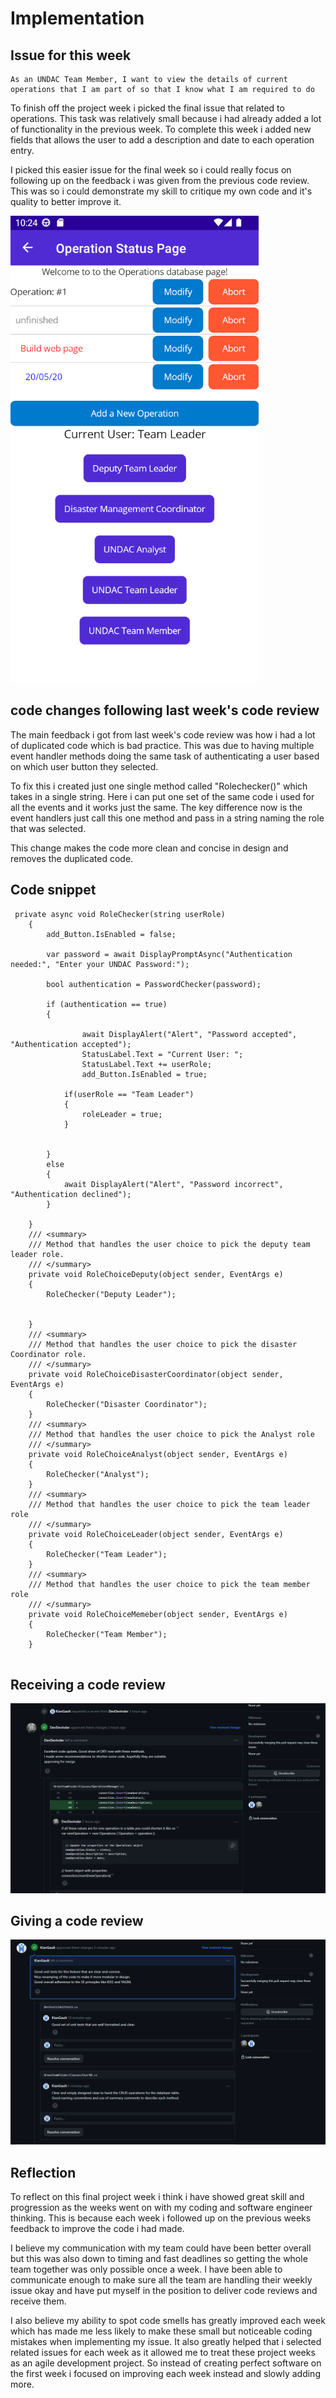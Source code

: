 # Implementation

## Issue for this week

```
As an UNDAC Team Member, I want to view the details of current operations that I am part of so that I know what I am required to do
```

To finish off the project week i picked the final issue that related to operations. This task was relatively small because 
i had already added a lot of functionality in the previous week. To complete this week i added new fields that allows the 
user to add a description and date to each operation entry. 

I picked this easier issue for the final week so i could really focus on following up on the feedback i was given from the 
previous code review. This was so i could demonstrate my skill to critique my own code and it's quality to better improve it.

![MAUI Page](images/Week_12/screenshot1.png)


## code changes following last week's code review

The main feedback i got from last week's code review was how i had a lot of duplicated code which is bad practice. This was 
due to having multiple event handler methods doing the same task of authenticating a user based on which user button they selected.

To fix this i created just one single method called "Rolechecker()" which takes in a single string. Here i can put one set of the 
same code i used for all the events and it works just the same. The key difference now is the event handlers just call this one 
method and pass in a string naming the role that was selected. 

This change makes the code more clean and concise in design and removes the duplicated code.

## Code snippet
```
 private async void RoleChecker(string userRole)
    {
        add_Button.IsEnabled = false;

        var password = await DisplayPromptAsync("Authentication needed:", "Enter your UNDAC Password:");

        bool authentication = PasswordChecker(password);

        if (authentication == true)
        {
            
                await DisplayAlert("Alert", "Password accepted", "Authentication accepted");
                StatusLabel.Text = "Current User: ";
                StatusLabel.Text += userRole;
                add_Button.IsEnabled = true;
            
            if(userRole == "Team Leader")
            {
                roleLeader = true;
            }


        }
        else
        {
            await DisplayAlert("Alert", "Password incorrect", "Authentication declined");
        }

    }
    /// <summary>
    /// Method that handles the user choice to pick the deputy team leader role.
    /// </summary>
    private void RoleChoiceDeputy(object sender, EventArgs e)  
    {
        RoleChecker("Deputy Leader");


    }
    /// <summary>
    /// Method that handles the user choice to pick the disaster Coordinator role. 
    /// </summary>
    private void RoleChoiceDisasterCoordinator(object sender, EventArgs e)  
    {
        RoleChecker("Disaster Coordinator");
    }
    /// <summary>
    /// Method that handles the user choice to pick the Analyst role
    /// </summary>
    private void RoleChoiceAnalyst(object sender, EventArgs e)  
    {
        RoleChecker("Analyst");
    }
    /// <summary>
    /// Method that handles the user choice to pick the team leader role
    /// </summary>
    private void RoleChoiceLeader(object sender, EventArgs e) 
    {
        RoleChecker("Team Leader");
    }
    /// <summary>
    /// Method that handles the user choice to pick the team member role
    /// </summary>
    private void RoleChoiceMemeber(object sender, EventArgs e)
    {
        RoleChecker("Team Member");
    }
    
```

## Receiving a code review

![Receiving a code review](images/Week_12/getting_code_review.png)

## Giving a code review

![giving a code review](images/Week_12/giving_code_review.png)

## Reflection 
To reflect on this final project week i think i have showed great skill and progression as the weeks went on with my coding 
and software engineer thinking. This is because each week i followed up on the previous weeks feedback to improve the code 
i had made. 

I believe my communication with my team could have been better overall but this was also down to timing and fast deadlines so 
getting the whole team together was only possible once a week. I have been able to communicate enough to make sure all the team
are handling their weekly issue okay and have put myself in the position to deliver code reviews and receive them. 

I also believe my ability to spot code smells has greatly improved each week which has made me less likely to make these small
but noticeable coding mistakes when implementing my issue. It also greatly helped that i selected related issues for each week as 
it allowed me to treat these project weeks as an agile development project. So instead of creating perfect software on the first 
week i focused on improving each week instead and slowly adding more.
